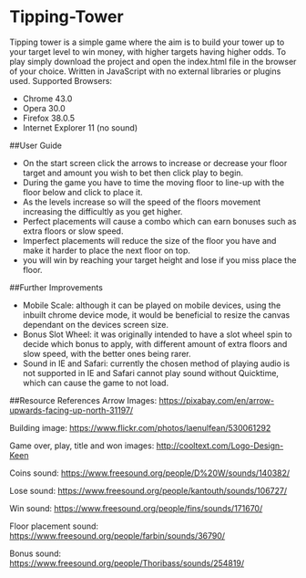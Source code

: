 # Tipping-Tower

Tipping tower is a simple game where the aim is to build your tower up to your target level to win money, with higher targets having higher odds. 
To play simply download the project and open the index.html file in the browser of your choice.
Written in JavaScript with no external libraries or plugins used.
Supported Browsers:
- Chrome 43.0
- Opera 30.0
- Firefox 38.0.5
- Internet Explorer 11 (no sound)

##User Guide
- On the start screen click the arrows to increase or decrease your floor target and amount you wish to bet then click play to begin.
- During the game you have to time the moving floor to line-up with the floor below and click to place it.
- As the levels increase so will the speed of the floors movement increasing the difficultly as you get higher.
- Perfect placements will cause a combo which can earn bonuses such as extra floors or slow speed.
- Imperfect placements will reduce the size of the floor you have and make it harder to place the next floor on top.
- you will win by reaching your target height and lose if you miss place the floor.

##Further Improvements 
- Mobile Scale: although it can be played on mobile devices, using the inbuilt chrome device mode, it would be beneficial to resize the canvas dependant on the devices screen size.
- Bonus Slot Wheel: it was originally intended to have a slot wheel spin to decide which bonus to apply, with different amount of extra floors and slow speed, with the better ones being rarer.
- Sound in IE and Safari: currently the chosen method of playing audio is not supported in IE and Safari cannot play sound without Quicktime, which can cause the game to not load.

##Resource References 
Arrow Images: https://pixabay.com/en/arrow-upwards-facing-up-north-31197/

Building image: https://www.flickr.com/photos/laenulfean/530061292

Game over, play, title and won images: http://cooltext.com/Logo-Design-Keen

Coins sound: https://www.freesound.org/people/D%20W/sounds/140382/

Lose sound: https://www.freesound.org/people/kantouth/sounds/106727/

Win sound: https://www.freesound.org/people/fins/sounds/171670/ 

Floor placement sound: https://www.freesound.org/people/farbin/sounds/36790/

Bonus sound: https://www.freesound.org/people/Thoribass/sounds/254819/
